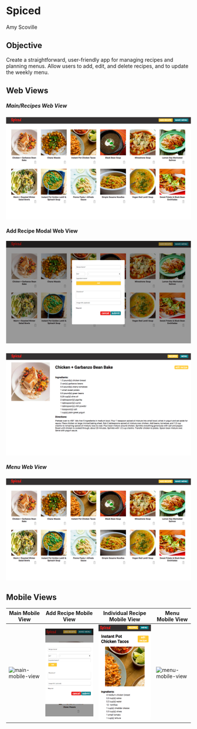 # Spiced

Amy Scoville

## Objective

Create a straightforward, user-friendly app for managing recipes and planning menus. Allow users to add, edit, and delete recipes, and to update the weekly menu. 

## Web Views

##### Main/Recipes Web View
![recipes-web](readme-images/web-recipes.png)

#### Add Recipe Modal Web View
![recipe-modal](readme-images/web-form.png)

##### 
![individual-recipe-web](readme-images/web-indv.png)

##### Menu Web View
![menu-web](readme-images/web-recipes.png)

## Mobile Views

Main Mobile View | Add Recipe Mobile View | Individual Recipe Mobile View | Menu Mobile View
--- | --- | --- | ---
<img alt="main-mobile-view" src="readme-images/mobile-recipes" width="275" height="auto"> | <img alt="add-recipe-mobile-view" src="readme-images/mobile-form.png" width="275" height="auto"> | <img alt="indv-recipe-mobile-view" src="readme-images/mobile-indv.png" width="275" height="auto"> | <img alt="menu-mobile-view" src="/readme-images/mobile-menu.png" width="275" height="auto">



